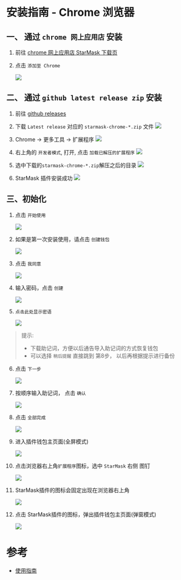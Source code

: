 # 安装指南 - Chrome 浏览器

## 一、 通过 `chrome 网上应用店` 安装
1. 前往 [chrome 网上应用店
StarMask 下载页](https://chrome.google.com/webstore/detail/starmask/mfhbebgoclkghebffdldpobeajmbecfk/related)

2. 点击 `添加至 Chrome`

    ![](./images/1.jpg)

## 二、 通过 `github latest release zip` 安装
1. 前往 [github releases](https://github.com/starcoinorg/starmask-extension/releases)

2. 下载 `Latest release` 对应的 `starmask-chrome-*.zip` 文件
    ![](./images/install_zip_1.jpg)

3. Chrome -> 更多工具 -> 扩展程序
    ![](./images/install_zip_2.jpg)

4. 右上角的 `开发者模式`, 打开, 点击 `加载已解压的扩展程序`
    ![](./images/install_zip_3.jpg)

5. 选中下载的`starmask-chrome-*.zip`解压之后的目录
    ![](./images/install_zip_4.jpg)

5. StarMask 插件安装成功
    ![](./images/install_zip_5.jpg)
    
## 三、初始化

1. 点击 `开始使用`

    ![](./images/2.jpg)

2. 如果是第一次安装使用，请点击 `创建钱包`

    ![](./images/3.jpg)

3. 点击 `我同意`

    ![](./images/4.jpg)

4. 输入密码，点击 `创建`

    ![](./images/5.jpg)

5. `点击此处显示密语`

    ![](./images/6.jpg)

> 提示:
> - 下载助记词，方便以后通告导入助记词的方式恢复钱包
> - 可以选择 `稍后提醒` 直接跳到 第8步， 以后再根据提示进行备份

6. 点击 `下一步`

    ![](./images/7.jpg)

7. 按顺序输入助记词， 点击 `确认`

    ![](./images/8.jpg)

8. 点击 `全部完成`

    ![](./images/9.jpg)

9. 进入插件钱包主页面(全屏模式)

    ![](./images/10.jpg)
 
10. 点击浏览器右上角`扩展程序`图标，选中 `StarMask` 右侧 图钉

    ![](./images/11.jpg)

11. StarMask插件的图标会固定出现在浏览器右上角

    ![](./images/12.jpg)

12. 点击 StarMask插件的图标，弹出插件钱包主页面(弹窗模式)

    ![](./images/26.jpg)

# 参考
- [使用指南](./how-to-use.md)
